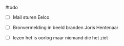 
#todo
- [ ] Mail sturen Eelco
- [ ] Bronvermelding in beeld branden Joris Hentenaar
- [ ] lezen het is oorlog maar niemand die het ziet


